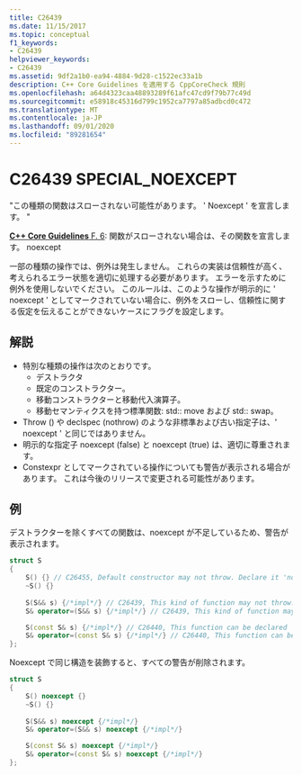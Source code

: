 ```yaml
---
title: C26439
ms.date: 11/15/2017
ms.topic: conceptual
f1_keywords:
- C26439
helpviewer_keywords:
- C26439
ms.assetid: 9df2a1b0-ea94-4884-9d28-c1522ec33a1b
description: C++ Core Guidelines を適用する CppCoreCheck 規則
ms.openlocfilehash: a64d4323caa48893289f61afc47cd9f79b77c49d
ms.sourcegitcommit: e58918c45316d799c1952ca7797a85adbcd0c472
ms.translationtype: MT
ms.contentlocale: ja-JP
ms.lasthandoff: 09/01/2020
ms.locfileid: "89281654"
---
```

# <a name="c26439-special_noexcept"></a>C26439 SPECIAL_NOEXCEPT

"この種類の関数はスローされない可能性があります。 ' Noexcept ' を宣言します。 "

[ **C++ Core Guidelines** F. 6](https://github.com/isocpp/CppCoreGuidelines/blob/master/CppCoreGuidelines.md#f6-if-your-function-may-not-throw-declare-it-noexcept): 関数がスローされない場合は、その関数を宣言します。 noexcept

一部の種類の操作では、例外は発生しません。 これらの実装は信頼性が高く、考えられるエラー状態を適切に処理する必要があります。 エラーを示すために例外を使用しないでください。 このルールは、このような操作が明示的に ' noexcept ' としてマークされていない場合に、例外をスローし、信頼性に関する仮定を伝えることができないケースにフラグを設定します。

## <a name="remarks"></a>解説

- 特別な種類の操作は次のとおりです。
  - デストラクタ
  - 既定のコンストラクター。
  - 移動コンストラクターと移動代入演算子。
  - 移動セマンティクスを持つ標準関数: std:: move および std:: swap。
- Throw () や declspec (nothrow) のような非標準および古い指定子は、' noexcept ' と同じではありません。
- 明示的な指定子 noexcept (false) と noexcept (true) は、適切に尊重されます。
- Constexpr としてマークされている操作についても警告が表示される場合があります。 これは今後のリリースで変更される可能性があります。

## <a name="example"></a>例
デストラクターを除くすべての関数は、noexcept が不足しているため、警告が表示されます。 
```cpp
struct S 
{
    S() {} // C26455, Default constructor may not throw. Declare it 'noexcept' 
    ~S() {}
    
    S(S&& s) {/*impl*/} // C26439, This kind of function may not throw. Declare it 'noexcept' (f.6)
    S& operator=(S&& s) {/*impl*/} // C26439, This kind of function may not throw. Declare it 'noexcept' (f.6)

    S(const S& s) {/*impl*/} // C26440, This function can be declared 'noexcept'
    S& operator=(const S& s) {/*impl*/} // C26440, This function can be declared 'noexcept'
};
```
Noexcept で同じ構造を装飾すると、すべての警告が削除されます。
```cpp
struct S 
{
    S() noexcept {}
    ~S() {}
    
    S(S&& s) noexcept {/*impl*/}
    S& operator=(S&& s) noexcept {/*impl*/}

    S(const S& s) noexcept {/*impl*/}
    S& operator=(const S& s) noexcept {/*impl*/}
};
```
